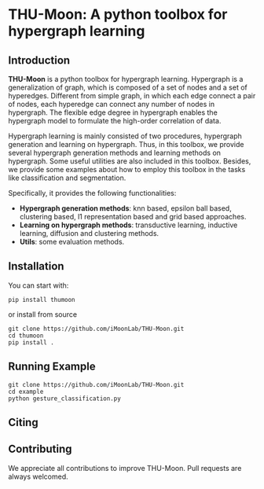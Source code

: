 THU-Moon: A python toolbox for hypergraph learning  
===

Introduction
---
**THU-Moon** is a python toolbox for hypergraph learning. Hypergraph is a generalization of graph, which is composed of a set of nodes and a set of hyperedges. Different from simple graph, in which each edge connect a pair of nodes, each hyperedge can connect any number of nodes in hypergraph. The flexible edge degree in hypergraph enables the hypergraph model to formulate the high-order correlation of data.

Hypergraph learning is mainly consisted of two procedures, hypergraph generation and learning on hypergraph. Thus, in this toolbox, we provide several hypergraph generation methods and learning methods on hypergraph. Some useful utilities are also included in this toolbox. Besides, we provide some examples about how to employ this toolbox in the tasks like classification and segmentation.  

Specifically, it provides the following functionalities:
* **Hypergraph generation methods**: knn based, epsilon ball based, clustering based, l1 representation based and grid based approaches.
* **Learning on hypergraph methods**: transductive learning, inductive learning, diffusion and clustering methods.
* **Utils**: some evaluation methods.

Installation
---
You can start with:  

    pip install thumoon
    
or install from source
    
    git clone https://github.com/iMoonLab/THU-Moon.git
    cd thumoon
    pip install .

Running Example
---

    git clone https://github.com/iMoonLab/THU-Moon.git
    cd example
    python gesture_classification.py


Citing
--- 


Contributing
---
We appreciate all contributions to improve THU-Moon. Pull requests are always welcomed.
